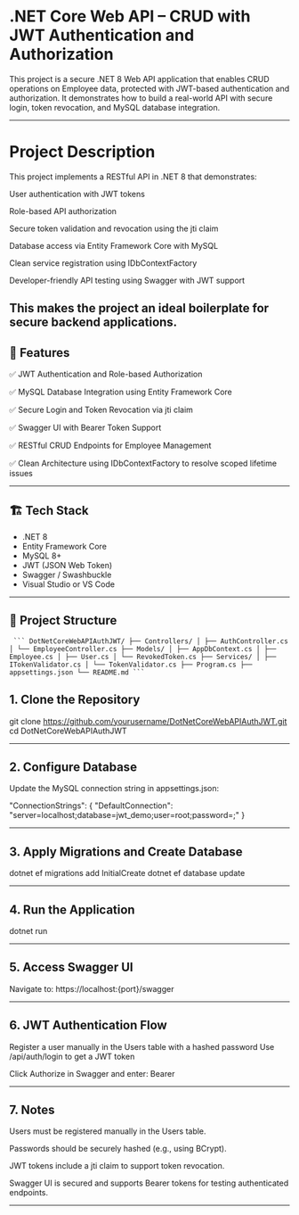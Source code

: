 # .NET Core Web API – CRUD with JWT Authentication and Authorization

This project is a secure .NET 8 Web API application that enables CRUD operations on Employee data, protected with JWT-based authentication and authorization. It demonstrates how to build a real-world API with secure login, token revocation, and MySQL database integration.

---
# Project Description

This project implements a RESTful API in .NET 8 that demonstrates:

User authentication with JWT tokens

Role-based API authorization

Secure token validation and revocation using the jti claim

Database access via Entity Framework Core with MySQL

Clean service registration using IDbContextFactory

Developer-friendly API testing using Swagger with JWT support

This makes the project an ideal boilerplate for secure backend applications.
---

## 🔐 Features

✅ JWT Authentication and Role-based Authorization

✅ MySQL Database Integration using Entity Framework Core

✅ Secure Login and Token Revocation via jti claim

✅ Swagger UI with Bearer Token Support

✅ RESTful CRUD Endpoints for Employee Management

✅ Clean Architecture using IDbContextFactory to resolve scoped lifetime issues

---

## 🏗️ Tech Stack

- .NET 8
- Entity Framework Core
- MySQL 8+
- JWT (JSON Web Token)
- Swagger / Swashbuckle
- Visual Studio or VS Code

---

## 📁 Project Structure

<pre lang="nohighlight"><code> ``` DotNetCoreWebAPIAuthJWT/ ├── Controllers/ │ ├── AuthController.cs │ └── EmployeeController.cs ├── Models/ │ ├── AppDbContext.cs │ ├── Employee.cs │ ├── User.cs │ └── RevokedToken.cs ├── Services/ │ ├── ITokenValidator.cs │ └── TokenValidator.cs ├── Program.cs ├── appsettings.json └── README.md ``` </code></pre>

## 1. Clone the Repository

git clone https://github.com/yourusername/DotNetCoreWebAPIAuthJWT.git
cd DotNetCoreWebAPIAuthJWT

---

## 2. Configure Database

Update the MySQL connection string in appsettings.json:

"ConnectionStrings": {
  "DefaultConnection": "server=localhost;database=jwt_demo;user=root;password=;"
}

---

## 3. Apply Migrations and Create Database

dotnet ef migrations add InitialCreate
dotnet ef database update

---

## 4. Run the Application

dotnet run

---


## 5. Access Swagger UI

Navigate to: https://localhost:{port}/swagger

---

## 6. JWT Authentication Flow

Register a user manually in the Users table with a hashed password
Use /api/auth/login to get a JWT token

Click Authorize in Swagger and enter:
Bearer <your-token-here>

---

## 7. Notes

Users must be registered manually in the Users table.

Passwords should be securely hashed (e.g., using BCrypt).

JWT tokens include a jti claim to support token revocation.

Swagger UI is secured and supports Bearer tokens for testing authenticated endpoints.

---